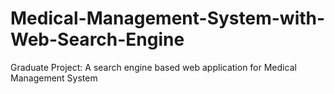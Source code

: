 # Medical-Management-System-with-Web-Search-Engine


Graduate Project: A search engine based web application for Medical Management System

